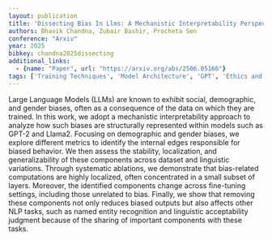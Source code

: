 ```yaml
---
layout: publication
title: 'Dissecting Bias In Llms: A Mechanistic Interpretability Perspective'
authors: Bhavik Chandna, Zubair Bashir, Procheta Sen
conference: "Arxiv"
year: 2025
bibkey: chandna2025dissecting
additional_links:
  - {name: "Paper", url: "https://arxiv.org/abs/2506.05166"}
tags: ['Training Techniques', 'Model Architecture', 'GPT', 'Ethics and Bias', 'Pretraining Methods', 'Fine-Tuning', 'Interpretability and Explainability']
---
```

Large Language Models (LLMs) are known to exhibit social, demographic, and gender biases, often as a consequence of the data on which they are trained. In this work, we adopt a mechanistic interpretability approach to analyze how such biases are structurally represented within models such as GPT-2 and Llama2. Focusing on demographic and gender biases, we explore different metrics to identify the internal edges responsible for biased behavior. We then assess the stability, localization, and generalizability of these components across dataset and linguistic variations. Through systematic ablations, we demonstrate that bias-related computations are highly localized, often concentrated in a small subset of layers. Moreover, the identified components change across fine-tuning settings, including those unrelated to bias. Finally, we show that removing these components not only reduces biased outputs but also affects other NLP tasks, such as named entity recognition and linguistic acceptability judgment because of the sharing of important components with these tasks.
